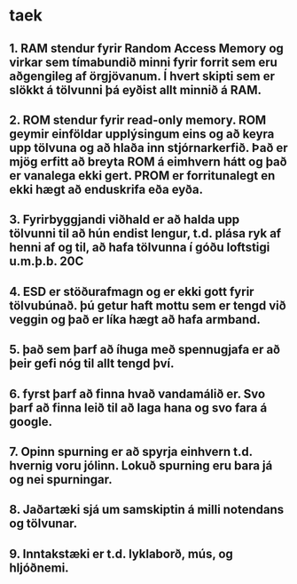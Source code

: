 # taek

## 1. RAM stendur fyrir Random Access Memory og virkar sem tímabundið minni fyrir forrit sem eru aðgengileg af örgjövanum. Í hvert skipti sem er slökkt	á tölvunni þá eyðist allt minnið á RAM. 

## 2. ROM stendur fyrir read-only memory. ROM geymir einföldar upplýsingum eins og að keyra upp tölvuna og að hlaða inn stjórnarkerfið. Það er mjög erfitt að breyta ROM á eimhvern hátt og það er vanalega ekki gert. PROM er forritunalegt en ekki hægt að enduskrifa eða eyða.

## 3. Fyrirbyggjandi viðhald er að halda upp tölvunni til að hún endist lengur, t.d. plása ryk af henni af og til, að hafa tölvunna í góðu loftstigi u.m.þ.b. 20C

## 4. ESD er stöðurafmagn og er ekki gott fyrir tölvubúnað. þú getur haft mottu sem er tengd við veggin og það er líka hægt að hafa armband.

## 5. það sem þarf að íhuga með spennugjafa er að þeir gefi nóg til allt tengd því.

## 6. fyrst þarf að finna hvað vandamálið er. Svo þarf að finna leið til að laga hana og svo fara á google.

## 7. Opinn spurning er að spyrja einhvern t.d. hvernig voru jólinn. Lokuð spurning eru bara já og nei spurningar.

## 8. Jaðartæki sjá um samskiptin á milli notendans og tölvunar.

## 9. Inntakstæki er t.d. lyklaborð, mús, og hljóðnemi.
